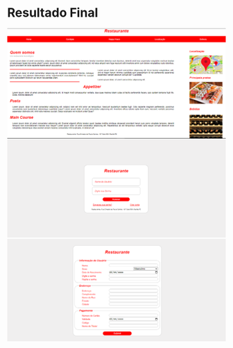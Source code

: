 <h1>Resultado Final</h1>
<img src="https://github.com/Mariianah-Santos/FAP-Project-FrontEnd/blob/main/ex05/img/landinghome.png" alt="home">
<img src="https://github.com/Mariianah-Santos/FAP-Project-FrontEnd/blob/main/ex05/img/login.png" alt="login">
<img src="https://github.com/Mariianah-Santos/FAP-Project-FrontEnd/blob/main/ex05/img/cadastro.png" alt="cadastro">